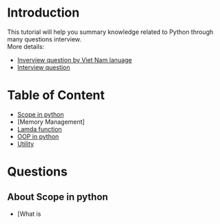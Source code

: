 # Introduction

This tutorial will help you summary knowledge related to Python through many questions interview.  
More details: 
- [Inverview question by Viet Nam lanuage](https://hi-techjob.com/cms/page/50-cau-hoi-python/)
- [Interview question](https://www.interviewbit.com/python-interview-questions/)

# Table of Content
* [Scope in python]()
* [Memory Management]
* [Lamda function]()
* [OOP in python]()
* [Utility]()

# Questions
## About Scope in python
* [What is 

